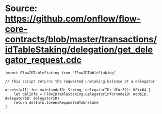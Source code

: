 # Source: https://github.com/onflow/flow-core-contracts/blob/master/transactions/idTableStaking/delegation/get_delegator_request.cdc

```
import FlowIDTableStaking from "FlowIDTableStaking"

// This script returns the requested unstaking balance of a delegator

access(all) fun main(nodeID: String, delegatorID: UInt32): UFix64 {
    let delInfo = FlowIDTableStaking.DelegatorInfo(nodeID: nodeID, delegatorID: delegatorID)
    return delInfo.tokensRequestedToUnstake
}
```